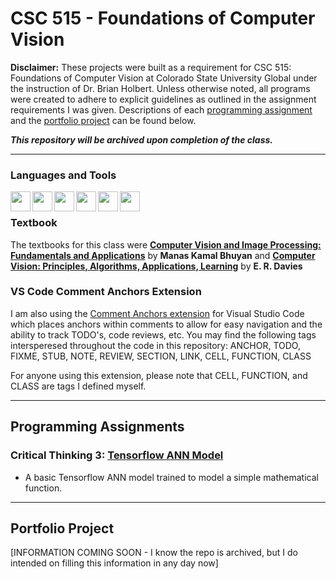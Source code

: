 # CSC 515 - Foundations of Computer Vision
**Disclaimer:** These projects were built as a requirement for CSC 515: Foundations of Computer Vision at Colorado State University Global under the instruction of Dr. Brian Holbert. Unless otherwise noted, all programs were created to adhere to explicit guidelines as outlined in the assignment requirements I was given. Descriptions of each [programming assignment](#programming-assignments) and the [portfolio project](#portfolio-project) can be found below.

*****This repository will be archived upon completion of the class.*****
___

### Languages and Tools
[<img align="left" height="32" width="32" src="https://cdn.svgporn.com/logos/python.svg" />](https://www.python.org)
[<img align="left" height="32" width="32" src="https://www.psych.mcgill.ca/labs/mogillab/anaconda2/lib/python2.7/site-packages/anaconda_navigator/static/images/anaconda-icon-512x512.png" />](https://www.anaconda.com/pricing)
[<img align="left" height="32" width="32" src="https://cdn.svgporn.com/logos/visual-studio-code.svg" />](https://code.visualstudio.com)
[<img align="left" height="32" width="32" src="https://cdn.svgporn.com/logos/git-icon.svg" />](https://git-scm.com)
[<img align="left" height="32" width="32" src="https://cdn.svgporn.com/logos/gitkraken.svg" />](https://www.gitkraken.com)
[<img align="left" height="32" width="32" src="https://cdn.svgporn.com/logos/opencv.svg" />](https://opencv.org)
<br />

### Textbook
The textbooks for this class were [**Computer Vision and Image Processing: Fundamentals and Applications**](https://www.taylorfrancis.com/books/mono/10.1201/9781351248396/computer-vision-image-processing-manas-kamal-bhuyan) by **Manas Kamal Bhuyan** and [**Computer Vision: Principles, Algorithms, Applications, Learning**](https://www.elsevier.com/books/computer-vision/davies/978-0-12-809284-2) by **E. R. Davies**
### VS Code Comment Anchors Extension
I am also using the [Comment Anchors extension](https://marketplace.visualstudio.com/items?itemName=ExodiusStudios.comment-anchors) for Visual Studio Code which places anchors within comments to allow for easy navigation and the ability to track TODO's, code reviews, etc. You may find the following tags intersperesed throughout the code in this repository: ANCHOR, TODO, FIXME, STUB, NOTE, REVIEW, SECTION, LINK, CELL, FUNCTION, CLASS

For anyone using this extension, please note that CELL, FUNCTION, and CLASS are tags I defined myself. 
<br />

___
<!--When doing relative paths, if a file or dir name has a space, use %20 in place of the space-->
## Programming Assignments
### Critical Thinking 3: [Tensorflow ANN Model](CT%203/)
- A basic Tensorflow ANN model trained to model a simple mathematical function.

___
## Portfolio Project
[INFORMATION COMING SOON - I know the repo is archived, but I do intended on filling this information in any day now]


